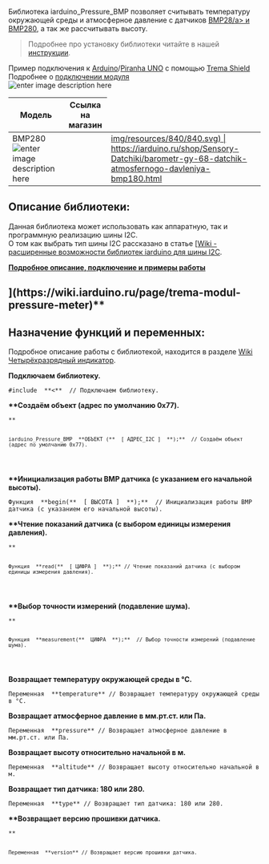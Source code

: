 



Библиотека iarduino_Pressure_BMP позволяет считывать температуру окружающей среды и атмосферное давление с датчиков <a href="http://iarduino.ru/shop/Sensory-Datchiki/barometr-gy-68-datchik-atmosfernogo-davleniya-bmp180.html">BMP28/a> и <a href="](http://iarduino.ru/shop/Sensory-Datchiki/barometr-trema-modul.html">BMP280</a>, а так же рассчитывать высоту.</p>
<blockquote>
<p>Подробнее про установку библиотеки читайте в нашей <a href="https://wiki.iarduino.ru/page/Installing_libraries/">инструкции</a>.</p>
</blockquote>
<p>Пример подключения к <a href="https://iarduino.ru/shop/boards/arduino-uno-r3.html">Arduino</a>/<a href="https://iarduino.ru/shop/boards/piranha-uno-r3.html">Piranha UNO</a> с помощью <a href="dhttps://iarduino.ru/shop/Expansion-payments/trema-shield.html">Trema Shield</a><br>
Подробнее о <a href="https://wiki.iarduino.ru/page/trema-modul-pressure-meter">подключении модуля</a><br>
<img src="https://iarduino.ru/img/upload/ff71929a63d941fd58dc5a60860d0671.png" alt="enter image description here"></p>

<table>
<thead>
<tr>
<th>Модель</th>
<th>Ссылка на магазин</th>
</tr>
</thead>
<tbody>
<tr>
<td>BMP280 <img src="https://wiki.iarduino.ru/img/resources/840/840.svg" alt="enter image description here"></td>
<td><a href="https://iarduino.ru/shop/Sensory-Datchiki/barometr-trema-modul.htmlhttps://iarduino.ru/shop/Sensory-Datchiki/barometr-trema-modul.html</a></td>
</tr>
<tr>
<td>BMP180 <img src="https://wiki.iarduino.ru/img/resources/840/840.svg" alt="0 ![enter image description herehttps://iarduino.ru/img/resources/840/840.svg) | https://iarduino.ru/shop/Sensory-Datchiki/barometr-trema-modul.html|
| BMP18enter image description here"></td>
<td><a href="](https://wiki.iarduino.ru/shop/Sensory-Datchiki/barometr-gy-68-datchik-atmosfernogo-davleniya-bmp180.html">img/resources/840/840.svg) | https://iarduino.ru/shop/Sensory-Datchiki/barometr-gy-68-datchik-atmosfernogo-davleniya-bmp180.html</a></td>
</tr>
</tbody>
</table><h2 id="описание-библиотеки">Описание библиотеки:</h2>
<p>Данная библиотека может использовать как аппаратную, так и программную реализацию шины I2C.<br>
О том как выбрать тип шины I2C рассказано в статье <a href="https://wiki.iarduino.ru/page/i2c_connection/">[Wiki - расширенные возможности библиотек iarduino для шины I2C</a>.</p>
<p><strong><a href="](https://wiki.iarduino.ru/page/trema-modul-pressure-meter">  Подробное описание, подключение и примеры работы </a></strong></p>
<h2 id="назначение-функций-и-переменных">](https://wiki.iarduino.ru/page/trema-modul-pressure-meter)**

## Назначение функций и переменных:</h2>
<p>Подробное описание работы с библиотекой, находится в разделе <a href="https://wiki.iarduino.ru/page/chetyrehrazryadnyy-indikator-trema-modul/" title= "Wiki Четырёхразрядный индикатор">Wiki Четырёхразрядный индикатор</a>.</p>
<p><strong>Подключаем библиотеку.</strong></p>
<pre><code>#include  **&lt;<iarduino_Pressure_BMP.h&gt;>**  // Подключаем библиотеку.  
</code></pre>
<p><strong>
**Создаём объект (адрес по умолчанию 0x77).</strong></p>
<pre><code>**

    iarduino_Pressure_BMP  **ОБЪЕКТ (**  [ АДРЕС_I2C ]  **);**  // Создаём объект (адрес по умолчанию 0x77).
</code></pre>
<p><strong>
 **Инициализация работы BMP датчика (с указанием его начальной высоты).</strong></p>
<pre><code>Функция  **begin(**  [ ВЫСОТА ]  **);**  // Инициализация работы BMP датчика (с указанием его начальной высоты).
</code></pre>
<p><strong>
**Чтение показаний датчика (с выбором единицы измерения давления).</strong></p>
<pre><code>**

    Функция  **read(**  [ ЦИФРА ]  **);** // Чтение показаний датчика (с выбором единицы измерения давления).
</code></pre>
<p><strong>
**Выбор точности измерений (подавление шума).</strong></p>
<pre><code>**

    Функция  **measurement(**  ЦИФРА  **);**  // Выбор точности измерений (подавление шума).
</code></pre>
<p><strong>Возвращает температуру окружающей среды в °С.</strong></p>
<pre><code>Переменная  **temperature** // Возвращает температуру окружающей среды в °С.
</code></pre>
<p><strong>Возвращает атмосферное давление в мм.рт.ст. или Па.</strong></p>
<pre><code>Переменная  **pressure** // Возвращает атмосферное давление в мм.рт.ст. или Па.
</code></pre>
<p><strong>Возвращает высоту относительно начальной в м.</strong></p>
<pre><code>Переменная  **altitude** // Возвращает высоту относительно начальной в м.
</code></pre>
<p><strong>Возвращает тип датчика: 180 или 280.</strong></p>
<pre><code>Переменная  **type** // Возвращает тип датчика: 180 или 280.
</code></pre>
<p><strong>
**Возвращает версию прошивки датчика.</strong></p>
<pre><code>**

    Переменная  **version** // Возвращает версию прошивки датчика.
</code></pre>

<!--stackedit_data:
eyJoaXN0b3J5IjpbLTQ1MDE3NjgxMCwtMTgzNjIzNjM1Nl19
-->
<!--stackedit_data:
eyJoaXN0b3J5IjpbLTE0NzQ3MTc4NzEsLTE3MzEzMzM1MTZdfQ
==
-->